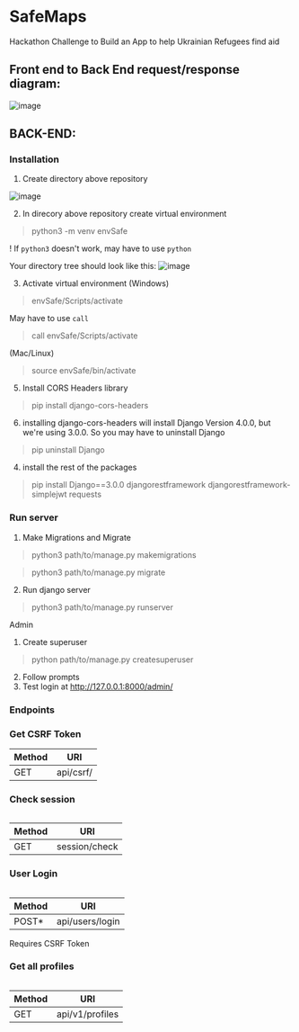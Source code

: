# SafeMaps
Hackathon Challenge to Build an App to help Ukrainian Refugees find aid
<h2>Front end to Back End request/response diagram:</h2>

![image](https://user-images.githubusercontent.com/75331586/175826089-a347086b-1bef-4e9f-af63-ddb56b860e91.png)

<h2>BACK-END:</h2>
<h3>Installation</h3>

1) Create directory above repository

![image](https://user-images.githubusercontent.com/75331586/175826024-b2789bd3-e51a-4362-8b67-56a3e88d7980.png)


2) In direcory above repository create virtual environment
> python3 -m venv envSafe

! If `python3` doesn't work, may have to use `python`

Your directory tree should look like this:
![image](https://user-images.githubusercontent.com/75331586/175825979-ce3f90c1-c547-4d7c-bb2d-a9bfd2acb01e.png)

3) Activate virtual environment 
(Windows)
> envSafe/Scripts/activate

May have to use `call`
> call envSafe/Scripts/activate

(Mac/Linux)
> source envSafe/bin/activate
5) Install CORS Headers library
>pip install django-cors-headers

6) installing django-cors-headers will install Django Version 4.0.0, but we're using 3.0.0. So you may have to uninstall Django
>pip uninstall Django

4) install the rest of the packages
>pip install Django==3.0.0 djangorestframework djangorestframework-simplejwt requests

<h3>Run server</h3>

1) Make Migrations and Migrate
> python3 path/to/manage.py makemigrations

> python3 path/to/manage.py migrate

2) Run django server
> python3 path/to/manage.py runserver

Admin
1) Create superuser
> python path/to/manage.py createsuperuser
2) Follow prompts
3) Test login at http://127.0.0.1:8000/admin/

<h3>Endpoints</h3>

<h3>Get CSRF Token</h3>
<table>
    <thead>
        <tr>
            <th>Method</th><th>URI</th>
        </tr>
    </thead>
    <tbody>
        <tr>
            <td>GET</td><td>api/csrf/</td>
        </tr>
    </tbody>
<table>

<h3>Check session</h3>
<table>
    <thead>
        <tr>
            <th>Method</th><th>URI</th>
        </tr>
    </thead>
    <tbody>
        <tr>
            <td>GET</td><td>session/check</td>
        </tr>
    </tbody>
<table>

<h3>User Login</h3>
<table>
    <thead>
        <tr>
            <th>Method</th><th>URI</th>
        </tr>
    </thead>
    <tbody>
        <tr>
            <td>POST*</td><td>api/users/login</td>
        </tr>
    </tbody>
<table>
Requires CSRF Token

<h3>Get all profiles</h3>
<table>
    <thead>
        <tr>
            <th>Method</th><th>URI</th>
        </tr>
    </thead>
    <tbody>
        <tr>
            <td>GET</td><td>api/v1/profiles</td>
        </tr>
    </tbody>
<table>

